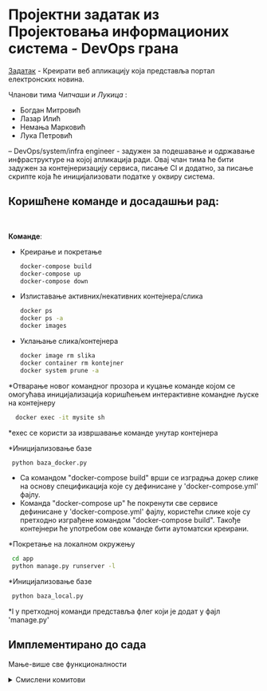# Проjектни задатак из Проjектовања информационих система - DevOps грана

[Задатак](./поставка.pdf) - Креирати веб апликациjу коjа представља портал електронских новина.

Чланови тима *Чипчаши и Лукица* :
* Богдан Митровић
* Лазар Илић
* Немања Марковић
* Лука Петровић

– DevOps/system/infra engineer - задужен за подешавање и одржавање инфраструктуре на коjоj апликациjа ради. Оваj члан тима ће бити задужен за контеjнеризациjу сервиса, писање CI и додатно, за писање скрипте коjа ће инициjализовати податке у оквиру система.


## Коришћене команде и досадашњи рад:

<br>

**Команде**:
* Креирање и покретање
  ```bash
  docker-compose build 
  docker-compose up
  docker-compose down
  ```
* Излиставање активних/некативних контејнера/слика
   ```bash
  docker ps      
  docker ps -a   
  docker images 
  ```
* Уклањање слика/контејнера
   ```bash
  docker image rm slika 		
  docker container rm kontejner 	
  docker system prune -a 
  ```
*Отварање новог командног прозора и куцање команде којом се омогућава иницијализација коришћењем интерактивне командне љуске на контејнеру
  ```bash
    docker exec -it mysite sh
  ```
*exec се користи за извршавање команде унутар контејнера

*Иницијализовање базе 
   ```bash
    python baza_docker.py
  ```

* Са командом "docker-compose build" врши се изградња докер слике на основу спецификација које су дефинисане у 'docker-compose.yml' фајлу.
* Команда "docker-compose up" ће покренути све сервисе дефинисане у 'docker-compose.yml' фајлу, користећи слике које су претходно изграђене командом "docker-compose build". Такође контејнери ће употребом ове команде бити аутоматски креирани.
   
*Покретање на локалном окружењу 
   ```bash
    cd app 
    python manage.py runserver -l
  ```
*Иницијализовање базе 
   ```bash
    python baza_local.py
  ```
  
*l у претходној команди представља флег који је додат у фајл 'manage.py'

## Имплементирано до сада

Мање-више све функционалности

<details markdown='block'>
<summary>Смислени комитови </summary>

* #1
  * Додати фајлови Docker и docker-compose.yml. 
  * Креирање слике и контејнера.
  * Докеризација апликације. База и апликација су смештени у један контејнер.
* #2
  * Промењени фајлови Docker и docker-compose.yml.
  * Искоришћен 'multicontainer princip'. Апликација и база података смештени у засебне контејнере.
  * Oмогућено опционо покретање на локалу или покретање помоћу докера. 
* #3
  * Креиране су скрипте који служе за иницијализовање базе података. Додате су две скрипте које се користе зависно од тога да ли се покреће на локалу или докеру.
  * Са интернета су преузета два JSON фајла којима се омогућава иницијализовање базе података. У питању су CNN и Al Jazeera подаци.
  * Постоји могућност покретања на локалу или путем докера. 


</details>
